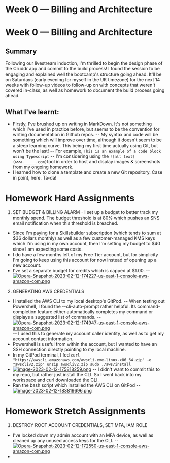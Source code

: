 # Week 0 — Billing and Architecture

# Week 0 — Billing and Architecture

## Summary 

Following our livestream induction, I'm thrilled to begin the design phase of the Cruddr app and commit to the build process!
I found the session to be engaging and explained well the bootcamp's structure going ahead. It'll be on Saturdays (early evening for myself in the UK timezone) for the next 14 weeks with follow-up videos to follow-up on with concepts that weren't covered in-class, as well as homework to document the build process going ahead. 

## What I've learnt:
- Firstly, I've brushed up on writing in MarkDown. It's not something which I've used in practice before, but seems to be the convention for writing documentation in Github repos.
-- My syntax and code will be something which will improve over time, although it doesn't seem to be a steep learning curve. This being my first time actually using Git, but won't be the last!
-- For example, `This is an example of a code block using Typescript`
-- I'm considering using the `![alt text](www._____.com)`tool in order to host and display images & screenshots from my ongoing homework. 
- I learned how to clone a template and create a new Git repository. Case in point, here. Ta-da!

# Homework Hard Assignments
1) SET BUDGET & BILLING ALARM - I set up a budget to better track my monthly spend. The budget threshold is at 80% which pushes an SNS email notification when this threshold is breached. 
- Since I'm paying for a Skillsbuilder subscription (which tends to sum at $36 dollars monthly) as well as a few customer-managed KMS keys which I'm using in my own account, then I'm setting my budget to $40 since I am expecting some costs.
- I do have a few months left of my Free Tier account, but for simplicity I'm going to keep using this account for now instead of opening up a new account. 
- I've set a separate budget for credits which is capped at $1.00. 
-- [![Opera-Snapshot-2023-02-12-174227-us-east-1-console-aws-amazon-com.png](https://i.postimg.cc/kgXD05tT/Opera-Snapshot-2023-02-12-174227-us-east-1-console-aws-amazon-com.png)](https://postimg.cc/WhC2rT8Z)

2) GENERATING AWS CREDENTIALS
- I installed the AWS CLI to my local desktop's GitPod. 
-- When testing out Powershell, I found the --cli-auto-prompt rather helpful. Its command-completion feature either automatically completes my command or displays a suggested list of commands. 
-- [![Opera-Snapshot-2023-02-12-174947-us-east-1-console-aws-amazon-com.png](https://i.postimg.cc/g0sCfY8H/Opera-Snapshot-2023-02-12-174947-us-east-1-console-aws-amazon-com.png)](https://postimg.cc/QBBY7Z6F) 
-- I used this to generate my account caller identity, as well as to get my account contact information. 
- Powershell is useful from within the account, but I wanted to have an SSH connection directly pointing to my local machine. 
- In my GitPod terminal, I fed `curl "https://awscli.amazonaws.com/awscli-exe-linux-x86_64.zip" -o "awscliv2.zip"
unzip awscliv2.zip
sudo ./aws/install` 
- [![image-2023-02-12-175818259.png](https://i.postimg.cc/t70PpGWB/image-2023-02-12-175818259.png)](https://postimg.cc/xNRq37sm)
-- I didn't want to commit this to my repo, but rather just install the CLI. So I went back into my workspace and curl downloaded the CLI. 
- Ran the bash script which installed the AWS CLI on GitPod
-- [![image-2023-02-12-183819696.png](https://i.postimg.cc/gjct85Jc/image-2023-02-12-183819696.png)](https://postimg.cc/S25GpgCH)





# Homework Stretch Assignments
1) DESTROY ROOT ACCOUNT CREDENTIALS, SET MFA, IAM ROLE
- I've locked down my admin account with an MFA device, as well as cleaned up any unused access keys for the CLI. 
-- [![Opera-Snapshot-2023-02-12-172550-us-east-1-console-aws-amazon-com.png](https://i.postimg.cc/Hx0pJ4CT/Opera-Snapshot-2023-02-12-172550-us-east-1-console-aws-amazon-com.png)](https://postimg.cc/BL6WkF6z) 
-  
